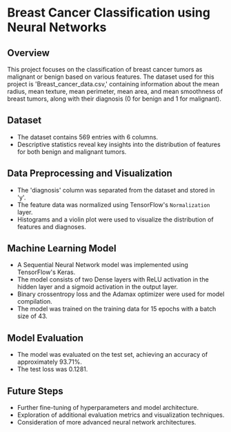 # Breast Cancer Classification using Neural Networks

## Overview
This project focuses on the classification of breast cancer tumors as malignant or benign based on various features. The dataset used for this project is 'Breast_cancer_data.csv,' containing information about the mean radius, mean texture, mean perimeter, mean area, and mean smoothness of breast tumors, along with their diagnosis (0 for benign and 1 for malignant).

## Dataset
- The dataset contains 569 entries with 6 columns.
- Descriptive statistics reveal key insights into the distribution of features for both benign and malignant tumors.

## Data Preprocessing and Visualization
- The 'diagnosis' column was separated from the dataset and stored in 'y'.
- The feature data was normalized using TensorFlow's `Normalization` layer.
- Histograms and a violin plot were used to visualize the distribution of features and diagnoses.

## Machine Learning Model
- A Sequential Neural Network model was implemented using TensorFlow's Keras.
- The model consists of two Dense layers with ReLU activation in the hidden layer and a sigmoid activation in the output layer.
- Binary crossentropy loss and the Adamax optimizer were used for model compilation.
- The model was trained on the training data for 15 epochs with a batch size of 43.

## Model Evaluation
- The model was evaluated on the test set, achieving an accuracy of approximately 93.71%.
- The test loss was 0.1281.

## Future Steps
- Further fine-tuning of hyperparameters and model architecture.
- Exploration of additional evaluation metrics and visualization techniques.
- Consideration of more advanced neural network architectures.
